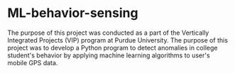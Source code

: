 # ML-behavior-sensing
The purpose of this project was conducted as a part of the Vertically Integrated Projects (VIP) program at Purdue University. The purpose of this project was to develop a Python program to detect anomalies in college student's behavior by applying machine learning algorithms to user's mobile GPS data.
